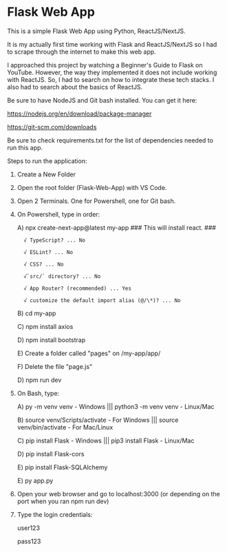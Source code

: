 # Flask Web App

This is a simple Flask Web App using Python, ReactJS/NextJS.

It is my actually first time working with Flask and ReactJS/NextJS so I had to scrape through the internet to make this web app.

I approached this project by watching a Beginner's Guide to Flask on YouTube. However, the way they implemented it does not include working with ReactJS. So, I had to search on how to integrate these tech stacks. I also had to search about the basics of ReactJS.

Be sure to have NodeJS and Git bash installed. You can get it here:

https://nodejs.org/en/download/package-manager

https://git-scm.com/downloads

Be sure to check requirements.txt for the list of dependencies needed to run this app.

Steps to run the application:

1. Create a New Folder

2. Open the root folder (Flask-Web-App) with VS Code.

3. Open 2 Terminals. One for Powershell, one for Git bash.

4. On Powershell, type in order:
   
   A) npx create-next-app@latest my-app ### This will install react. ###
   
         √ TypeScript? ... No
   
         √ ESLint? ... No
   
         √ CSS? ... No
   
         √`src/` directory? ... No
   
         √ App Router? (recommended) ... Yes
   
         √ customize the default import alias (@/\*)? ... No
   
   
   B) cd my-app
   
   C) npm install axios
   
   D) npm install bootstrap
   
   E) Create a folder called "pages" on /my-app/app/
   
   F) Delete the file "page.js"
   
   D) npm run dev
   

5. On Bash, type:
   
   A) py -m venv venv - Windows ||| python3 -m venv venv - Linux/Mac
   
   B) source venv/Scripts/activate - For Windows ||| source venv/bin/activate - For Mac/Linux
   
   C) pip install Flask - Windows ||| pip3 install Flask - Linux/Mac
   
   D) pip install Flask-cors
   
   E) pip install Flask-SQLAlchemy
   
   E) py app.py
   

6. Open your web browser and go to localhost:3000 (or depending on the port when you ran npm run dev)

7. Type the login credentials:
    
      user123
   
      pass123
